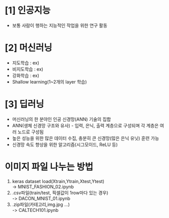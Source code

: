 # [1] 인공지능
  - 보통 사람이 행하는 지능적인 작업을 위한 연구 활동
  
# [2] 머신러닝
  - 지도학습 : 
  ex)
  - 비지도학습 : 
  ex)
  - 강화학습 : 
  ex)
  - Shallow learning(1~2개의 layer 학습)

# [3] 딥러닝
  - 머신러닝의 한 분야인 인공 신경망(ANN) 기술의 집합
  - ANN(생체 신경망 구조와 유사) - 입력, 은닉, 출력 계층으로 구성되며 각 계층은 여러 노드로 구성됨
  - 높은 성능을 위한 많은 데이터 수집, 충분히 큰 신경망(많은 은닉 유닛) 훈련 가능
  - 신경망 속도 향상을 위한 알고리즘(시그모이드, ReLU 등) 


# 이미지 파일 나누는 방법
1. keras dataset load(Xtrain,Ytrain,Xtest,Ytest)   
-> MNIST_FASHION_02.ipynb   
2. .csv파일(train/test, 픽셀값이 1row마다 있는 경우)   
-> DACON_MNIST_01.ipynb   
3. .zip파일(카테고리,img.jpg ...)   
-> CALTECH101.ipynb    
